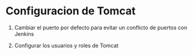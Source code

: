 # Configuracion de Tomcat

1. Cambiar el puerto por defecto para evitar un conflicto de puertos con Jenkins

   <Connector port="9191" protocol="HTTP/1.1"
               connectionTimeout="20000"
               redirectPort="8443" />

3. Configurar los usuarios y roles de Tomcat

 <role rolename="tomcat"/>
  <role rolename="manager-gui"/>
  <user username="admin" password="admin" roles="manager-gui"/>
  <user username="deployer" password="jenkins" roles="manager-script"/>
